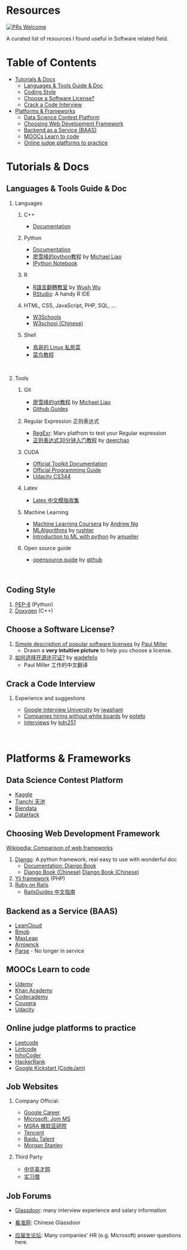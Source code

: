 # Resources

[![PRs Welcome](https://img.shields.io/badge/PRs-welcome-brightgreen.svg?style=flat-square)](http://makeapullrequest.com)

A curated list of resources I found useful in Software related field.

# Table of Contents



*    [Tutorials & Docs](#tutorials--docs)
     * [Languages &amp; Tools Guide &amp; Doc](#languages--tools-guide--doc)
     * [Coding Style](#coding-style)
     * [Choose a Software License?](#choose-a-software-license)
     * [Crack a Code Interview](#crack-a-code-interview)
*    [Platforms & Frameworks](#platforms--frameworks)
     * [Data Science Contest Platform](#data-science-contest-platform)
     * [Choosing Web Development Framework](#choosing-web-development-framework)
     * [Backend as a Service (BAAS)](#backend-as-a-service-baas)
     * [MOOCs Learn to code](#moocs-learn-to-code)
     * [Online judge platforms to practice](#online-judge-platforms-to-practice)


# Tutorials & Docs



## Languages & Tools Guide & Doc

1. Languages
   1. C++
      - [Documentation](http://www.cplusplus.com)

   2. Python
      - [Documentation](https://docs.python.org/2.7/)
      - [廖雪峰的python教程](http://www.liaoxuefeng.com/wiki/001374738125095c955c1e6d8bb493182103fac9270762a000) by [Michael Liao](https://github.com/michaelliao)
      - [IPython Notebook](http://ipython.org)

   3. R
      - [R語言翻轉教室](http://datascienceandr.org) by [Wush Wu](https://github.com/wush978)
      - [RStudio](https://www.rstudio.com): A handy R IDE

   4. HTML, CSS, JavaScript, PHP, SQL, ...

      * [W3Schools](https://www.w3schools.com)
      * [W3school (Chinese)](http://www.w3school.com.cn)

   5. Shell

      - [鳥哥的 Linux 私房菜](http://linux.vbird.org)
      - [菜鸟教程](http://www.runoob.com/linux/linux-tutorial.html)

      ​

2. Tools

   1. Git
      - [廖雪峰的git教程](http://www.liaoxuefeng.com/wiki/0013739516305929606dd18361248578c67b8067c8c017b000) by [Michael Liao](https://github.com/michaelliao)
      - [Github Guides](https://guides.github.com/activities/hello-world/)

   2. Regular Expression 正则表达式
      * [RegExr](http://regexr.com): Marv platfrom to test your Regular expression
      * [正则表达式30分钟入门教程](http://deerchao.net/tutorials/regex/regex.htm) by [deerchao](http://deerchao.net)

   3. CUDA
      * [Official Toolkit Documentation](http://docs.nvidia.com/cuda/index.html#)
      * [Official Programming Guide](http://docs.nvidia.com/cuda/cuda-c-programming-guide/index.html#axzz4chzkIh5d)
      * [Udacity CS344](https://www.udacity.com/wiki/cs344)

   4. Latex

      * [Latex 中文模版收集](https://github.com/DeathKing/LaTeX-Template-Cn)

   5. Machine Learning

      * [Machine Learning Coursera](https://www.coursera.org/learn/machine-learning) by [Andrew Ng](http://www.andrewng.org)
      * [MLAlgorithms](https://github.com/rushter/MLAlgorithms) by [rushter](https://github.com/rushter)
      * [Introduction to ML with python](https://github.com/amueller/introduction_to_ml_with_python) by [amueller](https://github.com/amueller)

   6. Open source guide

      * [opensource.guide](https://opensource.guide) by [github](https://github.com/github/opensource.guide)

        ​

## Coding Style

1. [PEP-8](https://www.python.org/dev/peps/pep-0008/) (Python)
2. [Doxygen](http://www.doxygen.nl) (C++)





## Choose a Software License?

1. [Simple description of popular software licenses](http://paulmillr.com/posts/simple-description-of-popular-software-licenses/) by [Paul Miller](http://paulmillr.com/posts/simple-description-of-popular-software-licenses/)
   - Drawn a __very intuitive picture__ to help you choose a license.
2. [如何选择开源许可证?](http://blog.csdn.net/wadefelix/article/details/6384317) by [wadefelix](http://blog.csdn.net/wadefelix)
   - Paul Miller 工作的中文翻译


## Crack a Code Interview

1. Experience and suggestions
   - [Google Interview University](https://github.com/jwasham/google-interview-university) by [jwasham](https://github.com/jwasham)
   - [Companies hiring without white boards](https://github.com/poteto/hiring-without-whiteboards) by [poteto](https://github.com/poteto)
   - [interviews](https://github.com/kdn251/interviews) by [kdn251](https://github.com/kdn251)

   ​


# Platforms & Frameworks

## Data Science Contest Platform

* [Kaggle](https://www.kaggle.com)
* [Tianchi 天池](https://tianchi.shuju.aliyun.com)
* [Biendata](https://biendata.com)
* [DataHack](https://datahack.analyticsvidhya.com/contest/all/)


## Choosing Web Development Framework

[Wikipedia: Comparison of web frameworks](https://en.wikipedia.org/wiki/Comparison_of_web_frameworks#PHP)

1. [Django](https://www.djangoproject.com): A python framework, real easy to use with wonderful doc
   - [Documentation: Django Book](http://djangobook.com)
   - [Django Book (Chinese)](http://djangobook.py3k.cn) [Django Book (Chinese)](http://djangobook-cn.readthedocs.io/en/latest/)
2. [Yii framework](http://www.yiiframework.com) (PHP)
3. [Ruby on Rails](http://rubyonrails.org)
   - [RailsGuides 中文指南](http://guides.ruby-china.org)




## Backend as a Service (BAAS)

* [LeanCloud](https://leancloud.cn)
* [Bmob](http://www.bmob.cn)
* [MaxLeap](https://maxleap.cn/s/web/zh_cn/index.html)
* [Arrownck](http://docs.arrownock.com)
* [Parse](http://parseplatform.org) - No longer in service




## MOOCs Learn to code

* [Udemy](https://www.udemy.com)
* [Khan Academy](https://www.khanacademy.org)
* [Codecademy](https://www.codecademy.com)
* [Cousera](https://www.coursera.org)
* [Udacity](https://www.udacity.com)



## Online judge platforms to practice

* [Leetcode](http://www.leetcode.com)
* [Lintcode](http://www.lintcode.com)
* [hihoCoder](http://www.hihocoder.com)
* [HackerRank](https://www.hackerrank.com/)
* [Google Kickstart (CodeJam)](https://code.google.com/codejam/kickstart)



## Job Websites

1. Company Official:
   * [Google Career](http://careers.google.com)
   * [Microsoft: Join MS](http://joinms.com/cn_c/index.html)
   * [MSRA 微软亚研院](http://www.msra.cn/zh-cn/jobs/interns/internopenings.aspx)
   * [Tencent](http://join.qq.com)
   * [Baidu Talent](http://talent.baidu.com/external/baidu/index.html#/)
   * [Morgan Stanley](http://www.morganstanley.com/people-opportunities/students-graduates)


2. Third Party
   * [中华英才网](http://www.chinahr.com/beijing/)
   * [实习僧](http://www.shixiseng.com)



## Job Forums

- [Glassdoor](https://www.glassdoor.com): many interview experience and salary information

- [看准网](http://www.kanzhun.com): Chinese Glassdoor

- [应届生论坛](http://bbs.yingjiesheng.com/forum.php?gid=848): Many companies' HR (e.g. Microsoft) answer questions here.

  ​